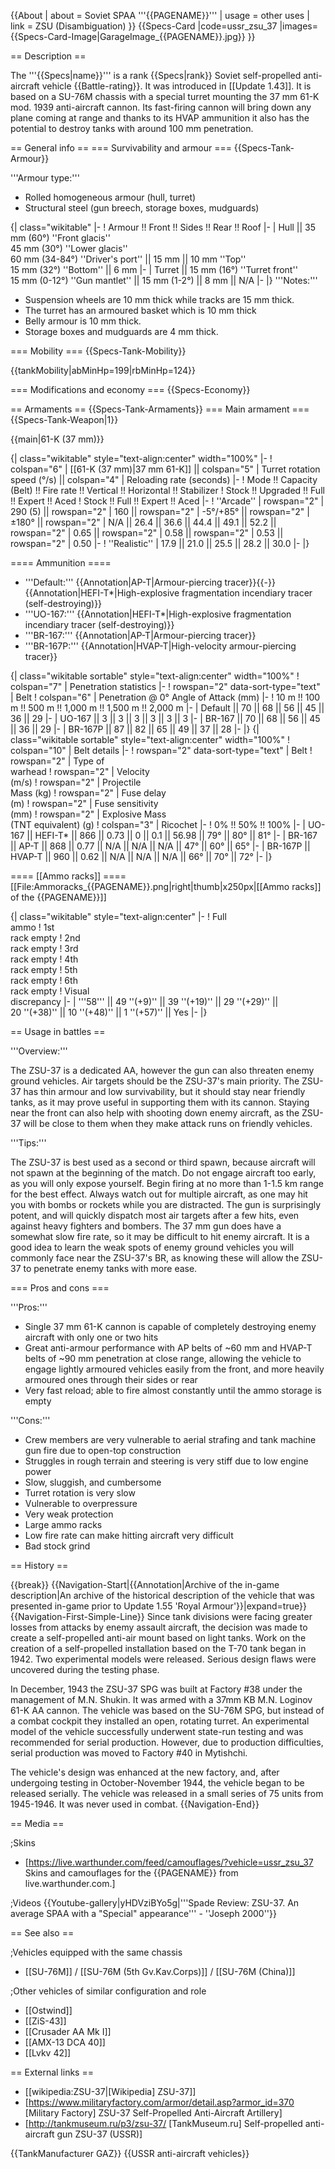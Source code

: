 {{About
| about = Soviet SPAA '''{{PAGENAME}}'''
| usage = other uses
| link = ZSU (Disambiguation)
}}
{{Specs-Card
|code=ussr_zsu_37
|images={{Specs-Card-Image|GarageImage_{{PAGENAME}}.jpg}}
}}

== Description ==

<!-- ''In the description, the first part should be about the history of the creation and combat usage of the vehicle, as well as its key features. In the second part, tell the reader about the ground vehicle in the game. Insert a screenshot of the vehicle, so that if the novice player does not remember the vehicle by name, he will immediately understand what kind of vehicle the article is talking about.'' -->

The '''{{Specs|name}}''' is a rank {{Specs|rank}} Soviet self-propelled anti-aircraft vehicle {{Battle-rating}}. It was introduced in [[Update 1.43]]. It is based on a SU-76M chassis with a special turret mounting the 37 mm 61-K mod. 1939 anti-aircraft cannon. Its fast-firing cannon will bring down any plane coming at range and thanks to its HVAP ammunition it also has the potential to destroy tanks with around 100 mm penetration.

== General info ==
=== Survivability and armour ===
{{Specs-Tank-Armour}}

<!-- ''Describe armour protection. Note the most well protected and key weak areas. Appreciate the layout of modules as well as the number and location of crew members. Is the level of armour protection sufficient, is the placement of modules helpful for survival in combat? If necessary use a visual template to indicate the most secure and weak zones of the armour.'' -->

'''Armour type:'''

- Rolled homogeneous armour (hull, turret)
- Structural steel (gun breech, storage boxes, mudguards)

{| class="wikitable"
|-
! Armour !! Front !! Sides !! Rear !! Roof
|-
| Hull || 35 mm (60°) ''Front glacis'' <br> 45 mm (30°) ''Lower glacis'' <br> 60 mm (34-84°) ''Driver's port'' || 15 mm || 10 mm ''Top'' <br /> 15 mm (32°) ''Bottom'' || 6 mm
|-
| Turret || 15 mm (16°) ''Turret front'' <br> 15 mm (0-12°) ''Gun mantlet'' || 15 mm (1-2°) || 8 mm || N/A
|-
|}
'''Notes:'''

- Suspension wheels are 10 mm thick while tracks are 15 mm thick.
- The turret has an armoured basket which is 10 mm thick
- Belly armour is 10 mm thick.
- Storage boxes and mudguards are 4 mm thick.

=== Mobility ===
{{Specs-Tank-Mobility}}

<!-- ''Write about the mobility of the ground vehicle. Estimate the specific power and manoeuvrability, as well as the maximum speed forwards and backwards.'' -->

{{tankMobility|abMinHp=199|rbMinHp=124}}

=== Modifications and economy ===
{{Specs-Economy}}

== Armaments ==
{{Specs-Tank-Armaments}}
=== Main armament ===
{{Specs-Tank-Weapon|1}}

<!-- ''Give the reader information about the characteristics of the main gun. Assess its effectiveness in a battle based on the reloading speed, ballistics and the power of shells. Do not forget about the flexibility of the fire, that is how quickly the cannon can be aimed at the target, open fire on it and aim at another enemy. Add a link to the main article on the gun: <code><nowiki>{{main|Name of the weapon}}</nowiki></code>. Describe in general terms the ammunition available for the main gun. Give advice on how to use them and how to fill the ammunition storage.'' -->

{{main|61-K (37 mm)}}

{| class="wikitable" style="text-align:center" width="100%"
|-
! colspan="6" | [[61-K (37 mm)|37 mm 61-K]] || colspan="5" | Turret rotation speed (°/s) || colspan="4" | Reloading rate (seconds)
|-
! Mode !! Capacity (Belt) !! Fire rate !! Vertical !! Horizontal !! Stabilizer
! Stock !! Upgraded !! Full !! Expert !! Aced
! Stock !! Full !! Expert !! Aced
|-
! ''Arcade''
| rowspan="2" | 290 (5) || rowspan="2" | 160 || rowspan="2" | -5°/+85° || rowspan="2" | ±180° || rowspan="2" | N/A || 26.4 || 36.6 || 44.4 || 49.1 || 52.2 || rowspan="2" | 0.65 || rowspan="2" | 0.58 || rowspan="2" | 0.53 || rowspan="2" | 0.50
|-
! ''Realistic''
| 17.9 || 21.0 || 25.5 || 28.2 || 30.0
|-
|}

==== Ammunition ====

- '''Default:''' {{Annotation|AP-T|Armour-piercing tracer}}{{-}}{{Annotation|HEFI-T*|High-explosive fragmentation incendiary tracer (self-destroying)}}
- '''UO-167:''' {{Annotation|HEFI-T*|High-explosive fragmentation incendiary tracer (self-destroying)}}
- '''BR-167:''' {{Annotation|AP-T|Armour-piercing tracer}}
- '''BR-167P:''' {{Annotation|HVAP-T|High-velocity armour-piercing tracer}}

{| class="wikitable sortable" style="text-align:center" width="100%"
! colspan="7" | Penetration statistics
|-
! rowspan="2" data-sort-type="text" | Belt
! colspan="6" | Penetration @ 0° Angle of Attack (mm)
|-
! 10 m !! 100 m !! 500 m !! 1,000 m !! 1,500 m !! 2,000 m
|-
| Default || 70 || 68 || 56 || 45 || 36 || 29
|-
| UO-167 || 3 || 3 || 3 || 3 || 3 || 3
|-
| BR-167 || 70 || 68 || 56 || 45 || 36 || 29
|-
| BR-167P || 87 || 82 || 65 || 49 || 37 || 28
|-
|}
{| class="wikitable sortable" style="text-align:center" width="100%"
! colspan="10" | Belt details
|-
! rowspan="2" data-sort-type="text" | Belt
! rowspan="2" | Type of<br>warhead
! rowspan="2" | Velocity<br>(m/s)
! rowspan="2" | Projectile<br>Mass (kg)
! rowspan="2" | Fuse delay<br>(m)
! rowspan="2" | Fuse sensitivity<br>(mm)
! rowspan="2" | Explosive Mass<br>(TNT equivalent) (g)
! colspan="3" | Ricochet
|-
! 0% !! 50% !! 100%
|-
| UO-167 || HEFI-T\* || 866 || 0.73 || 0 || 0.1 || 56.98 || 79° || 80° || 81°
|-
| BR-167 || AP-T || 868 || 0.77 || N/A || N/A || N/A || 47° || 60° || 65°
|-
| BR-167P || HVAP-T || 960 || 0.62 || N/A || N/A || N/A || 66° || 70° || 72°
|-
|}

==== [[Ammo racks]] ====
[[File:Ammoracks_{{PAGENAME}}.png|right|thumb|x250px|[[Ammo racks]] of the {{PAGENAME}}]]

<!-- '''Last updated:''' -->

{| class="wikitable" style="text-align:center"
|-
! Full<br>ammo
! 1st<br>rack empty
! 2nd<br>rack empty
! 3rd<br>rack empty
! 4th<br>rack empty
! 5th<br>rack empty
! 6th<br>rack empty
! Visual<br>discrepancy
|-
| '''58''' || 49&nbsp;''(+9)'' || 39&nbsp;''(+19)'' || 29&nbsp;''(+29)'' || 20&nbsp;''(+38)'' || 10&nbsp;''(+48)'' || 1&nbsp;''(+57)'' || Yes
|-
|}

== Usage in battles ==

<!-- ''Describe the tactics of playing in the vehicle, the features of using vehicles in the team and advice on tactics. Refrain from creating a "guide" - do not impose a single point of view but instead give the reader food for thought. Describe the most dangerous enemies and give recommendations on fighting them. If necessary, note the specifics of the game in different modes (AB, RB, SB).'' -->

'''Overview:'''

The ZSU-37 is a dedicated AA, however the gun can also threaten enemy ground vehicles. Air targets should be the ZSU-37's main priority. The ZSU-37 has thin armour and low survivability, but it should stay near friendly tanks, as it may prove useful in supporting them with its cannon. Staying near the front can also help with shooting down enemy aircraft, as the ZSU-37 will be close to them when they make attack runs on friendly vehicles.

'''Tips:'''

The ZSU-37 is best used as a second or third spawn, because aircraft will not spawn at the beginning of the match. Do not engage aircraft too early, as you will only expose yourself. Begin firing at no more than 1-1.5 km range for the best effect. Always watch out for multiple aircraft, as one may hit you with bombs or rockets while you are distracted. The gun is surprisingly potent, and will quickly dispatch most air targets after a few hits, even against heavy fighters and bombers. The 37 mm gun does have a somewhat slow fire rate, so it may be difficult to hit enemy aircraft. It is a good idea to learn the weak spots of enemy ground vehicles you will commonly face near the ZSU-37's BR, as knowing these will allow the ZSU-37 to penetrate enemy tanks with more ease.

=== Pros and cons ===

<!-- ''Summarise and briefly evaluate the vehicle in terms of its characteristics and combat effectiveness. Mark its pros and cons in a bulleted list. Try not to use more than 6 points for each of the characteristics. Avoid using categorical definitions such as "bad", "good" and the like - use substitutions with softer forms such as "inadequate" and "effective".'' -->

'''Pros:'''

- Single 37 mm 61-K cannon is capable of completely destroying enemy aircraft with only one or two hits
- Great anti-armour performance with AP belts of ~60 mm and HVAP-T belts of ~90 mm penetration at close range, allowing the vehicle to engage lightly armoured vehicles easily from the front, and more heavily armoured ones through their sides or rear
- Very fast reload; able to fire almost constantly until the ammo storage is empty

'''Cons:'''

- Crew members are very vulnerable to aerial strafing and tank machine gun fire due to open-top construction
- Struggles in rough terrain and steering is very stiff due to low engine power
- Slow, sluggish, and cumbersome
- Turret rotation is very slow
- Vulnerable to overpressure
- Very weak protection
- Large ammo racks
- Low fire rate can make hitting aircraft very difficult
- Bad stock grind

== History ==

<!-- ''Describe the history of the creation and combat usage of the vehicle in more detail than in the introduction. If the historical reference turns out to be too long, take it to a separate article, taking a link to the article about the vehicle and adding a block "/History" (example: <nowiki>https://wiki.warthunder.com/(Vehicle-name)/History</nowiki>) and add a link to it here using the <code>main</code> template. Be sure to reference text and sources by using <code><nowiki><ref></ref></nowiki></code>, as well as adding them at the end of the article with <code><nowiki><references /></nowiki></code>. This section may also include the vehicle's dev blog entry (if applicable) and the in-game encyclopedia description (under <code><nowiki>=== In-game description ===</nowiki></code>, also if applicable).'' -->

{{break}}
{{Navigation-Start|{{Annotation|Archive of the in-game description|An archive of the historical description of the vehicle that was presented in-game prior to Update 1.55 'Royal Armour'}}|expand=true}}
{{Navigation-First-Simple-Line}}
Since tank divisions were facing greater losses from attacks by enemy assault aircraft, the decision was made to create a self-propelled anti-air mount based on light tanks. Work on the creation of a self-propelled installation based on the T-70 tank began in 1942. Two experimental models were released. Serious design flaws were uncovered during the testing phase.

In December, 1943 the ZSU-37 SPG was built at Factory #38 under the management of M.N. Shukin. It was armed with a 37mm KB M.N. Loginov 61-K AA cannon. The vehicle was based on the SU-76M SPG, but instead of a combat cockpit they installed an open, rotating turret. An experimental model of the vehicle successfully underwent state-run testing and was recommended for serial production. However, due to production difficulties, serial production was moved to Factory #40 in Mytishchi.

The vehicle's design was enhanced at the new factory, and, after undergoing testing in October-November 1944, the vehicle began to be released serially. The vehicle was released in a small series of 75 units from 1945-1946. It was never used in combat.
{{Navigation-End}}

== Media ==

<!-- ''Excellent additions to the article would be video guides, screenshots from the game, and photos.'' -->

;Skins

- [https://live.warthunder.com/feed/camouflages/?vehicle=ussr_zsu_37 Skins and camouflages for the {{PAGENAME}} from live.warthunder.com.]

;Videos
{{Youtube-gallery|yHDVziBYo5g|'''Spade Review: ZSU-37. An average SPAA with a "Special" appearance''' - ''Joseph 2000''}}

== See also ==

<!-- ''Links to the articles on the War Thunder Wiki that you think will be useful for the reader, for example:''
* ''reference to the series of the vehicles;''
* ''links to approximate analogues of other nations and research trees.'' -->

;Vehicles equipped with the same chassis

- [[SU-76M]] / [[SU-76M (5th Gv.Kav.Corps)]] / [[SU-76M (China)]]

;Other vehicles of similar configuration and role

- [[Ostwind]]
- [[ZiS-43]]
- [[Crusader AA Mk I]]
- [[AMX-13 DCA 40]]
- [[Lvkv 42]]

== External links ==

<!-- ''Paste links to sources and external resources, such as:''
* ''topic on the official game forum;''
* ''other literature.'' -->

- [[wikipedia:ZSU-37|[Wikipedia] ZSU-37]]
- [https://www.militaryfactory.com/armor/detail.asp?armor_id=370 <nowiki>[Military Factory]</nowiki> ZSU-37 Self-Propelled Anti-Aircraft Artillery]
- [http://tankmuseum.ru/p3/zsu-37/ <nowiki>[TankMuseum.ru]</nowiki> Self-propelled anti-aircraft gun ZSU-37 (USSR)]

{{TankManufacturer GAZ}}
{{USSR anti-aircraft vehicles}}
